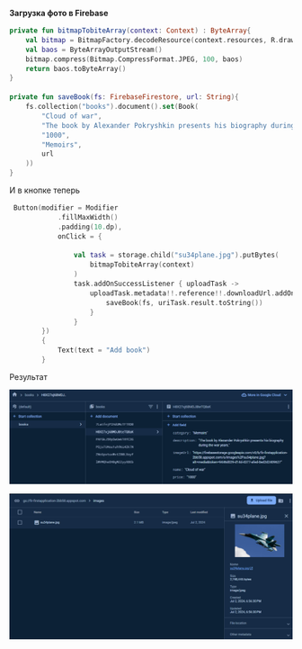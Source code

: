 **Загрузка фото в Firebase**

```Kotlin
private fun bitmapTobiteArray(context: Context) : ByteArray{
    val bitmap = BitmapFactory.decodeResource(context.resources, R.drawable.su34)
    val baos = ByteArrayOutputStream()
    bitmap.compress(Bitmap.CompressFormat.JPEG, 100, baos)
    return baos.toByteArray()
}

private fun saveBook(fs: FirebaseFirestore, url: String){
    fs.collection("books").document().set(Book(
        "Cloud of war",
        "The book by Alexander Pokryshkin presents his biography during the war years.",
        "1000",
        "Memoirs",
        url
    ))
}
```
И в кнопке теперь

```Kotlin
 Button(modifier = Modifier
            .fillMaxWidth()
            .padding(10.dp),
            onClick = {

                val task = storage.child("su34plane.jpg").putBytes(
                    bitmapTobiteArray(context)
                )
                task.addOnSuccessListener { uploadTask ->
                    uploadTask.metadata!!.reference!!.downloadUrl.addOnCompleteListener{ uriTask ->
                        saveBook(fs, uriTask.result.toString())
                    }
                }
        })
        {
            Text(text = "Add book")
        }
```
Результат

![logs](https://github.com/MishaNikolaev/FirebaseTestApplication/blob/upload-photo/firebasePhoto1.jpg)

![logs](https://github.com/MishaNikolaev/FirebaseTestApplication/blob/upload-photo/firebasePhoto2.jpg)
